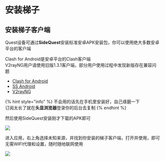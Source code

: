 # 安装梯子

## 安装梯子客户端

Quest设备可通过**SideQuest**安装标准安卓APK安装包，你可以使用绝大多数安卓平台的客户端

Clash for Android是安卓平台的Clash客户端  
V2rayNG用户请使用旧版1.3.1客户端，部分用户使用过程中发现新版存在兼容问题

* [Clash for Android](https://github.com/Kr328/ClashForAndroid/releases)
* [SS Android](https://github.com/shadowsocks/shadowsocks-android/releases)
* [V2rayNG](https://github.com/2dust/v2rayNG/releases/tag/1.3.1)

{% hint style="info" %}
不会用的话先在手机里安装好，自己琢磨一下  
订阅太长了就在**头显浏览器**登录你的后台去复制
{% endhint %}

然后使用SideQuest安装刚才下载的APK即可

![](https://cdn.jsdelivr.net/gh/EYW-015/Oculus-guide-China/img/quest/install.png)

进入应用，右上角选择未知来源，并找到你安装的梯子客户端，打开并使用，即可无需WIFI代理和设置，随时随地联网使用

![](https://cdn.jsdelivr.net/gh/EYW-015/Oculus-guide-China/img/quest/uks.webp)

